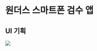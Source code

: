 # 원더스 스마트폰 검수 앱

<h2>UI 기획</h2>
<img src="https://user-images.githubusercontent.com/65752350/102007106-aa1fc000-3d69-11eb-84c5-26da60dbfa5d.JPG"></img>

